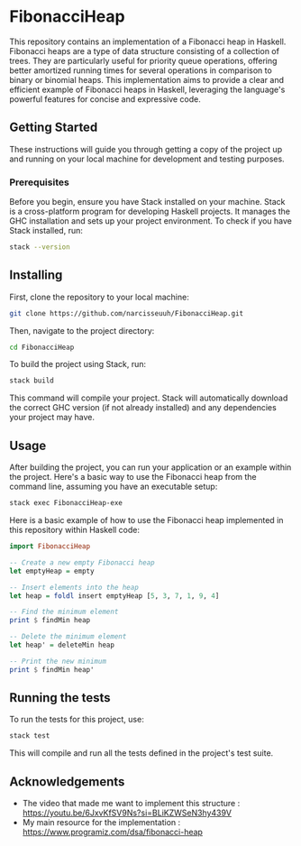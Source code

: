 # FibonacciHeap

This repository contains an implementation of a Fibonacci heap in Haskell. Fibonacci heaps are a type of data structure consisting of a collection of trees. They are particularly useful for priority queue operations, offering better amortized running times for several operations in comparison to binary or binomial heaps. This implementation aims to provide a clear and efficient example of Fibonacci heaps in Haskell, leveraging the language's powerful features for concise and expressive code.

## Getting Started

These instructions will guide you through getting a copy of the project up and running on your local machine for development and testing purposes.

### Prerequisites

Before you begin, ensure you have Stack installed on your machine. Stack is a cross-platform program for developing Haskell projects. It manages the GHC installation and sets up your project environment. To check if you have Stack installed, run:

```bash
stack --version
```

## Installing

First, clone the repository to your local machine:
```bash
git clone https://github.com/narcisseuuh/FibonacciHeap.git
```

Then, navigate to the project directory:

```bash
cd FibonacciHeap
```

To build the project using Stack, run:
```bash
stack build
```

This command will compile your project. Stack will automatically download the correct GHC version (if not already installed) and any dependencies your project may have.

## Usage

After building the project, you can run your application or an example within the project. Here's a basic way to use the Fibonacci heap from the command line, assuming you have an executable setup:
```bash
stack exec FibonacciHeap-exe
```

Here is a basic example of how to use the Fibonacci heap implemented in this repository within Haskell code:

```haskell
import FibonacciHeap

-- Create a new empty Fibonacci heap
let emptyHeap = empty

-- Insert elements into the heap
let heap = foldl insert emptyHeap [5, 3, 7, 1, 9, 4]

-- Find the minimum element
print $ findMin heap

-- Delete the minimum element
let heap' = deleteMin heap

-- Print the new minimum
print $ findMin heap'
```

## Running the tests

To run the tests for this project, use:

```bash
stack test
```

This will compile and run all the tests defined in the project's test suite.

## Acknowledgements

- The video that made me want to implement this structure : https://youtu.be/6JxvKfSV9Ns?si=BLiKZWSeN3hy439V
- My main resource for the implementation : https://www.programiz.com/dsa/fibonacci-heap